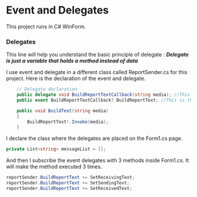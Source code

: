 # Event and Delegates
This project runs in C# WinForm.

### Delegates
This line will help you understand the basic principle of delegate : **_Delegate is just a variable that holds a method instead of data_**

I use event and delegate in a different class called ReportSender.cs for this project.
Here is the declaration of the event and delegate.
```cs
    // Delegate declaration
    public delegate void BuildReportTextCallback(string media); //This is the delegate
    public event BuildReportTextCallback? BuildReportText; //This is the event

    public void BuildText(string media)
    {
        BuildReportText!.Invoke(media);
    }
```

I declare the class where the delegates are placed on the Form1.cs page.
```cs
private List<string> messageList = [];
```

And then I subscribe the event delegates with 3 methods inside Form1.cs. It will make the method executed 3 times. 
```cs
reportSender.BuildReportText += SetReceivingText;
reportSender.BuildReportText += SetSendingText;
reportSender.BuildReportText += SetReceivedText;
```
